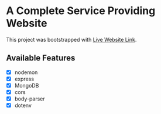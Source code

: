 # A Complete Service Providing Website 

This project was bootstrapped with [Live Website Link](https://bridgenet-computer.web.app/).

## Available Features
- [x] nodemon 
- [x] express 
- [x] MongoDB
- [x] cors
- [x] body-parser
- [x] dotenv